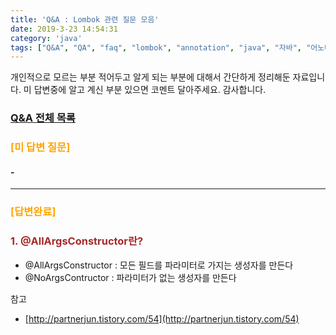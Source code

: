 ```yaml
---
title: 'Q&A : Lombok 관련 질문 모음'
date: 2019-3-23 14:54:31
category: 'java'
tags: ["Q&A", "QA", "faq", "lombok", "annotation", "java", "자바", "어노테이션"]
---
```


개인적으로 모르는 부분 적어두고 알게 되는 부분에 대해서 간단하게 정리해둔 자료입니다.
미 답변중에 알고 계신 부분 있으면 코멘트 달아주세요. 감사합니다.

### [Q&A 전체 목록](https://blog.advenoh.pe.kr/java/QA-%EA%B0%9C%EB%B0%9C%EA%B4%80%EB%A0%A8-%EC%A7%88%EB%AC%B8-%EB%AA%A8%EC%9D%8C/)

### <span style="color:orange">[미 답변 질문]</span>

#### -

---

### <span style="color:orange">[답변완료]</span>

### <span style="color:brown">1. @AllArgsConstructor란?</span>

- @AllArgsConstructor : 모든 필드를 파라미터로 가지는 생성자를 만든다
- @NoArgsContructor : 파라미터가 없는 생성자를 만든다

참고

* [http://partnerjun.tistory.com/54](http://partnerjun.tistory.com/54)
